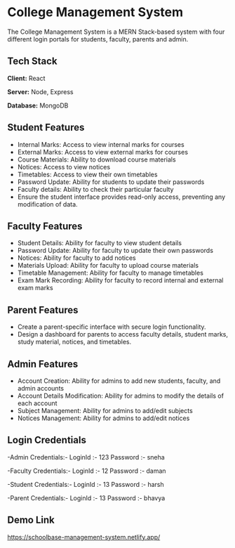 # College Management System

The College Management System is a MERN Stack-based system with four different login portals for students, faculty, parents and admin.

## Tech Stack

**Client:** React

**Server:** Node, Express

**Database:** MongoDB

## Student Features

- Internal Marks: Access to view internal marks for courses
- External Marks: Access to view external marks for courses
- Course Materials: Ability to download course materials
- Notices: Access to view notices
- Timetables: Access to view their own timetables
- Password Update: Ability for students to update their passwords
- Faculty details: Ability to check their particular faculty
- Ensure the student interface provides read-only access, preventing any modification of data.

## Faculty Features

- Student Details: Ability for faculty to view student details
- Password Update: Ability for faculty to update their own passwords
- Notices: Ability for faculty to add notices
- Materials Upload: Ability for faculty to upload course materials
- Timetable Management: Ability for faculty to manage timetables
- Exam Mark Recording: Ability for faculty to record internal and external exam marks

## Parent Features

- Create a parent-specific interface with secure login functionality.
- Design a dashboard for parents to access faculty details, student marks, study material, notices, and timetables.

## Admin Features

- Account Creation: Ability for admins to add new students, faculty, and admin accounts
- Account Details Modification: Ability for admins to modify the details of each account
- Subject Management: Ability for admins to add/edit subjects
- Notices Management: Ability for admins to add/edit notices

## Login Credentials

-Admin Credentials:- LoginId :- 123 Password :- sneha

-Faculty Credentials:- LoginId :- 12 Password :- daman

-Student Credentials:- LoginId :- 13 Password :- harsh

-Parent Credentials:- LoginId :- 13 Password :- bhavya

## Demo Link
https://schoolbase-management-system.netlify.app/
